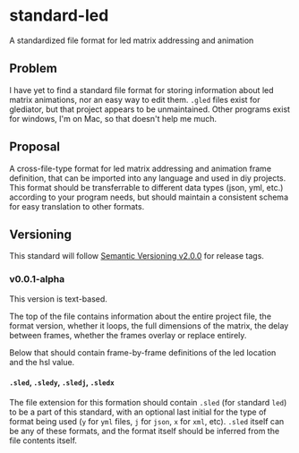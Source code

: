 # standard-led
A standardized file format for led matrix addressing and animation

## Problem
I have yet to find a standard file format for storing information about led matrix animations, nor an easy way to edit them. `.gled` files exist for glediator, but that project appears to be unmaintained. Other programs exist for windows, I'm on Mac, so that doesn't help me much. 

## Proposal
A cross-file-type format for led matrix addressing and animation frame definition, that can be imported into any language and used in diy projects. This format should be transferrable to different data types (json, yml, etc.) according to your program needs, but should maintain a consistent schema for easy translation to other formats.

## Versioning
This standard will follow [Semantic Versioning v2.0.0](https://semver.org/) for release tags.

### v0.0.1-alpha
This version is text-based.

The top of the file contains information about the entire project file, the format version, whether it loops, the full dimensions of the matrix, the delay between frames, whether the frames overlay or replace entirely.

Below that should contain frame-by-frame definitions of the led location and the hsl value.

#### `.sled`, `.sledy`, `.sledj`, `.sledx`
The file extension for this formation should contain `.sled` (for `s`tandard `led`) to be a part of this standard, with an optional last initial for the type of format being used (`y` for `yml` files, `j` for `json`, `x` for `xml`, etc). `.sled` itself can be any of these formats, and the format itself should be inferred from the file contents itself.

